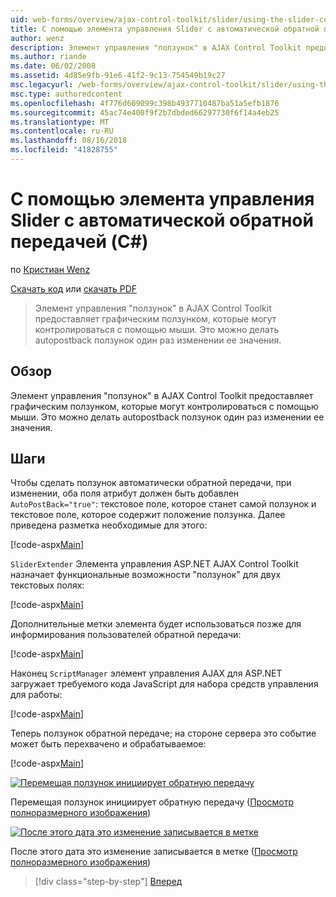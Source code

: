 ```yaml
---
uid: web-forms/overview/ajax-control-toolkit/slider/using-the-slider-control-with-auto-postback-cs
title: С помощью элемента управления Slider с автоматической обратной передачей (C#) | Документация Майкрософт
author: wenz
description: Элемент управления "ползунок" в AJAX Control Toolkit предоставляет графическим ползунком, которые могут контролироваться с помощью мыши. Это можно делать Автоматическая разноска "ползунок"...
ms.author: riande
ms.date: 06/02/2008
ms.assetid: 4d85e9fb-91e6-41f2-9c13-754549b19c27
msc.legacyurl: /web-forms/overview/ajax-control-toolkit/slider/using-the-slider-control-with-auto-postback-cs
msc.type: authoredcontent
ms.openlocfilehash: 4f776d609099c398b4937710487ba51a5efb1876
ms.sourcegitcommit: 45ac74e400f9f2b7dbded66297730f6f14a4eb25
ms.translationtype: MT
ms.contentlocale: ru-RU
ms.lasthandoff: 08/16/2018
ms.locfileid: "41828755"
---
```

<a name="using-the-slider-control-with-auto-postback-c"></a>С помощью элемента управления Slider с автоматической обратной передачей (C#)
====================
по [Кристиан Wenz](https://github.com/wenz)

[Скачать код](http://download.microsoft.com/download/9/3/f/93f8daea-bebd-4821-833b-95205389c7d0/Slider1.cs.zip) или [скачать PDF](http://download.microsoft.com/download/b/6/a/b6ae89ee-df69-4c87-9bfb-ad1eb2b23373/slider1CS.pdf)

> Элемент управления "ползунок" в AJAX Control Toolkit предоставляет графическим ползунком, которые могут контролироваться с помощью мыши. Это можно делать autopostback ползунок один раз изменении ее значения.


## <a name="overview"></a>Обзор

Элемент управления "ползунок" в AJAX Control Toolkit предоставляет графическим ползунком, которые могут контролироваться с помощью мыши. Это можно делать autopostback ползунок один раз изменении ее значения.

## <a name="steps"></a>Шаги

Чтобы сделать ползунок автоматически обратной передачи, при изменении, оба поля атрибут должен быть добавлен `AutoPostBack="true"`: текстовое поле, которое станет самой ползунок и текстовое поле, которое содержит положение ползунка. Далее приведена разметка необходимые для этого:

[!code-aspx[Main](using-the-slider-control-with-auto-postback-cs/samples/sample1.aspx)]

`SliderExtender` Элемента управления ASP.NET AJAX Control Toolkit назначает функциональные возможности "ползунок" для двух текстовых полях:

[!code-aspx[Main](using-the-slider-control-with-auto-postback-cs/samples/sample2.aspx)]

Дополнительные метки элемента будет использоваться позже для информирования пользователей обратной передачи:

[!code-aspx[Main](using-the-slider-control-with-auto-postback-cs/samples/sample3.aspx)]

Наконец `ScriptManager` элемент управления AJAX для ASP.NET загружает требуемого кода JavaScript для набора средств управления для работы:

[!code-aspx[Main](using-the-slider-control-with-auto-postback-cs/samples/sample4.aspx)]

Теперь ползунок обратной передаче; на стороне сервера это событие может быть перехвачено и обрабатываемое:

[!code-aspx[Main](using-the-slider-control-with-auto-postback-cs/samples/sample5.aspx)]


[![Перемещая ползунок инициирует обратную передачу](using-the-slider-control-with-auto-postback-cs/_static/image2.png)](using-the-slider-control-with-auto-postback-cs/_static/image1.png)

Перемещая ползунок инициирует обратную передачу ([Просмотр полноразмерного изображения](using-the-slider-control-with-auto-postback-cs/_static/image3.png))


[![После этого дата это изменение записывается в метке](using-the-slider-control-with-auto-postback-cs/_static/image5.png)](using-the-slider-control-with-auto-postback-cs/_static/image4.png)

После этого дата это изменение записывается в метке ([Просмотр полноразмерного изображения](using-the-slider-control-with-auto-postback-cs/_static/image6.png))

> [!div class="step-by-step"]
> [Вперед](databinding-the-slider-control-cs.md)
